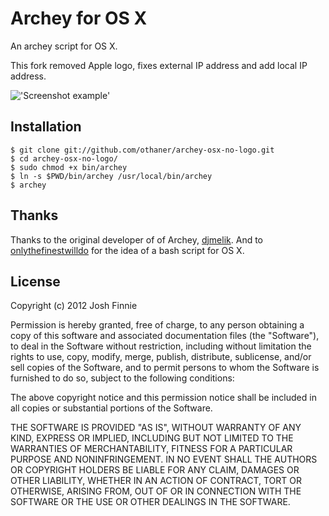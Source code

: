 Archey for OS X
===============

An archey script for OS X.

This fork removed Apple logo, fixes external IP address and add local IP address.

!['Screenshot example'](https://raw.github.com/othaner/archey-osx-no-logo/master/screenshot.png)



Installation
------------
    $ git clone git://github.com/othaner/archey-osx-no-logo.git
    $ cd archey-osx-no-logo/
    $ sudo chmod +x bin/archey
    $ ln -s $PWD/bin/archey /usr/local/bin/archey
    $ archey
 
Thanks
------
Thanks to the original developer of of Archey, [djmelik](https://github.com/djmelik/archey).
And to [onlythefinestwilldo](https://github.com/onlythefinestwilldo/Quality.Junk) for the idea of a bash script for OS X.

License
-------
Copyright (c) 2012 Josh Finnie

Permission is hereby granted, free of charge, to any person obtaining a copy of
this software and associated documentation files (the "Software"), to deal in
the Software without restriction, including without limitation the rights to
use, copy, modify, merge, publish, distribute, sublicense, and/or sell copies of
the Software, and to permit persons to whom the Software is furnished to do so,
subject to the following conditions:

The above copyright notice and this permission notice shall be included in all
copies or substantial portions of the Software.

THE SOFTWARE IS PROVIDED "AS IS", WITHOUT WARRANTY OF ANY KIND, EXPRESS OR
IMPLIED, INCLUDING BUT NOT LIMITED TO THE WARRANTIES OF MERCHANTABILITY, FITNESS
FOR A PARTICULAR PURPOSE AND NONINFRINGEMENT. IN NO EVENT SHALL THE AUTHORS OR
COPYRIGHT HOLDERS BE LIABLE FOR ANY CLAIM, DAMAGES OR OTHER LIABILITY, WHETHER
IN AN ACTION OF CONTRACT, TORT OR OTHERWISE, ARISING FROM, OUT OF OR IN
CONNECTION WITH THE SOFTWARE OR THE USE OR OTHER DEALINGS IN THE SOFTWARE.
